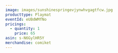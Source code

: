 ```yaml
---
image: images/sunshinespringevjynwhvgagtfcw.jpg
producttype: Playmat
eventId: eUBdWMfNo
pricings:
  - quantity: 1
    price: 65
asin: s-N6GylHR5Y
merchandise: comiket
---
```

